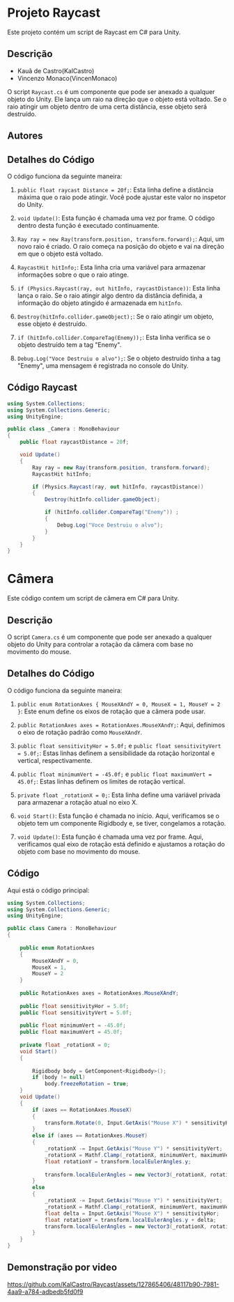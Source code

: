 

# Projeto Raycast

Este projeto contém um script de Raycast em C# para Unity.

## Descrição

- Kauã de Castro(KalCastro)
- Vincenzo Monaco(VincenMonaco)

O script `Raycast.cs` é um componente que pode ser anexado a qualquer objeto do Unity. Ele lança um raio na direção que o objeto está voltado. Se o raio atingir um objeto dentro de uma certa distância, esse objeto será destruído.

## Autores

## Detalhes do Código

O código funciona da seguinte maneira:

1. `public float raycast Distance = 20f;`: Esta linha define a distância máxima que o raio pode atingir. Você pode ajustar este valor no inspetor do Unity.

2. `void Update()`: Esta função é chamada uma vez por frame. O código dentro desta função é executado continuamente.

3. `Ray ray = new Ray(transform.position, transform.forward);`: Aqui, um novo raio é criado. O raio começa na posição do objeto e vai na direção em que o objeto está voltado.

4. `RaycastHit hitInfo;`: Esta linha cria uma variável para armazenar informações sobre o que o raio atinge.

5. `if (Physics.Raycast(ray, out hitInfo, raycastDistance))`: Esta linha lança o raio. Se o raio atingir algo dentro da distância definida, a informação do objeto atingido é armazenada em `hitInfo`.

6. `Destroy(hitInfo.collider.gameObject);`: Se o raio atingir um objeto, esse objeto é destruído.

7. `if (hitInfo.collider.CompareTag(Enemy));`: Esta linha verifica se o objeto destruído tem a tag "Enemy".

8. `Debug.Log("Voce Destruiu o alvo");`: Se o objeto destruído tinha a tag "Enemy", uma mensagem é registrada no console do Unity.

## Código Raycast
```csharp
using System.Collections;
using System.Collections.Generic;
using UnityEngine;

public class _Camera : MonoBehaviour
{
    public float raycastDistance = 20f;

    void Update()
    {
        Ray ray = new Ray(transform.position, transform.forward);
        RaycastHit hitInfo;

        if (Physics.Raycast(ray, out hitInfo, raycastDistance))
        {
            Destroy(hitInfo.collider.gameObject);

            if (hitInfo.collider.CompareTag("Enemy")) ;
            {
                Debug.Log("Voce Destruiu o alvo");
            }
        }
    }
}
```

# Câmera

Este código contem um script de câmera em C# para Unity.

## Descrição

O script `Camera.cs` é um componente que pode ser anexado a qualquer objeto do Unity para controlar a rotação da câmera com base no movimento do mouse.

## Detalhes do Código

O código funciona da seguinte maneira:

1. `public enum RotationAxes { MouseXAndY = 0, MouseX = 1, MouseY = 2 }`: Este enum define os eixos de rotação que a câmera pode usar.

2. `public RotationAxes axes = RotationAxes.MouseXAndY;`: Aqui, definimos o eixo de rotação padrão como `MouseXAndY`.

3. `public float sensitivityHor = 5.0f;` e `public float sensitivityVert = 5.0f;`: Estas linhas definem a sensibilidade da rotação horizontal e vertical, respectivamente.

4. `public float minimumVert = -45.0f;` e `public float maximumVert = 45.0f;`: Estas linhas definem os limites de rotação vertical.

5. `private float _rotationX = 0;`: Esta linha define uma variável privada para armazenar a rotação atual no eixo X.

6. `void Start()`: Esta função é chamada no início. Aqui, verificamos se o objeto tem um componente Rigidbody e, se tiver, congelamos a rotação.

7. `void Update()`: Esta função é chamada uma vez por frame. Aqui, verificamos qual eixo de rotação está definido e ajustamos a rotação do objeto com base no movimento do mouse.

## Código

Aqui está o código principal:

```csharp
using System.Collections;
using System.Collections.Generic;
using UnityEngine;

public class Camera : MonoBehaviour
{
    
    public enum RotationAxes
    {
        MouseXAndY = 0,
        MouseX = 1,
        MouseY = 2
    }
    
    public RotationAxes axes = RotationAxes.MouseXAndY;
    
    public float sensitivityHor = 5.0f;
    public float sensitivityVert = 5.0f;
    
    public float minimumVert = -45.0f;
    public float maximumVert = 45.0f;
    
    private float _rotationX = 0;
    void Start()
    {
        
        Rigidbody body = GetComponent<Rigidbody>();
        if (body != null)
            body.freezeRotation = true;
    }
    void Update()
    {
        if (axes == RotationAxes.MouseX)
        {
            transform.Rotate(0, Input.GetAxis("Mouse X") * sensitivityHor, 0);
        }
        else if (axes == RotationAxes.MouseY)
        {
            _rotationX -= Input.GetAxis("Mouse Y") * sensitivityVert;
            _rotationX = Mathf.Clamp(_rotationX, minimumVert, maximumVert);
            float rotationY = transform.localEulerAngles.y;
            
            transform.localEulerAngles = new Vector3(_rotationX, rotationY, 0);
        }
        else
        {
            _rotationX -= Input.GetAxis("Mouse Y") * sensitivityVert;
            _rotationX = Mathf.Clamp(_rotationX, minimumVert, maximumVert);
            float delta = Input.GetAxis("Mouse X") * sensitivityHor;
            float rotationY = transform.localEulerAngles.y + delta;
            transform.localEulerAngles = new Vector3(_rotationX, rotationY, 0);
        }
    }
}

```

## Demonstração por video

https://github.com/KalCastro/Raycast/assets/127865406/48117b90-7981-4aa9-a784-adbedb5fd0f9




